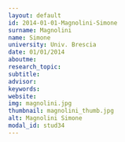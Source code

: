 ```yaml
---
layout: default 
id: 2014-01-01-Magnolini-Simone
surname: Magnolini
name: Simone
university: Univ. Brescia
date: 01/01/2014
aboutme: 
research_topic: 
subtitle: 
advisor: 
keywords: 
website: 
img: magnolini.jpg
thumbnail: magnolini_thumb.jpg
alt: Magnolini Simone
modal_id: stud34
---
```

